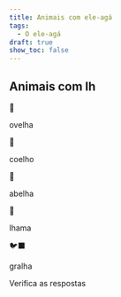 ```yaml
---
title: Animais com ele-agá
tags:
  - O ele-agá
draft: true
show_toc: false
---
```

## Animais com lh


<e-moji> 🐑 </e-moji>

<e-answer>ovelha</e-answer>

<e-moji> 🐇 </e-moji>

<e-answer>coelho</e-answer>

<e-moji> 🐝 </e-moji>

<e-answer>abelha</e-answer>

<e-moji> 🦙 </e-moji>

<e-answer>lhama</e-answer>

<e-moji>🐦‍⬛</e-answer>

<e-answer>gralha</e-answer>

<e-validate>Verifica as respostas</e-validate>

